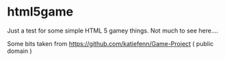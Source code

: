 # html5game
Just a test for some simple HTML 5 gamey things.
Not much to see here....

Some bits taken from https://github.com/katiefenn/Game-Project ( public domain )

